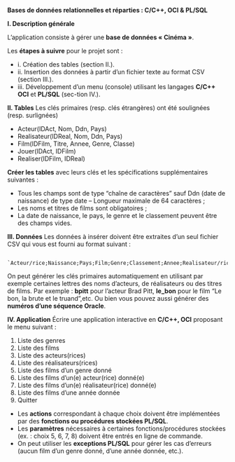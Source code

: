 ﻿**Bases de données relationnelles et réparties : C/C++, OCI & PL/SQL**

**I.  Description générale**

L’application consiste à gérer une **base de données « Cinéma »**.

Les **étapes à suivre** pour le projet sont :

 - i. Création des tables (section II.).
 - ii. Insertion des données à partir d’un fichier texte au format CSV
   (section III.).
 - iii. Développement d’un menu (console) utilisant les langages **C/C++**
   **OCI** et **PL/SQL** (sec-tion IV.).

**II. Tables**
Les clés primaires (resp. clés étrangères) ont été soulignées (resp. surlignées) 
 - Acteur(IDAct, Nom, Ddn, Pays)
 - Realisateur(IDReal, Nom, Ddn, Pays)
 - Film(IDFilm, Titre, Annee, Genre, Classe)
 - Jouer(IDAct, IDFilm)
 - Realiser(IDFilm, IDReal)

**Créer les tables** avec leurs clés et les spécifications supplémentaires suivantes :
 - Tous les champs sont de type “chaîne de caractères” sauf Ddn (date de
   naissance) de type date – Longueur maximale de 64 caractères ;
 - Les noms et titres de films sont obligatoires ;
 - La date de naissance, le pays, le genre et le classement peuvent être
   des champs vides.

**III. Données**
Les données à insérer doivent être extraites d’un seul fichier CSV qui vous est fourni au format suivant :
   

     `Acteur/rice;Naissance;Pays;Film;Genre;Classement;Annee;Realisateur/rice;Naissance;Pays`

On peut générer les clés primaires automatiquement en utilisant par exemple certaines lettres des noms d’acteurs, de réalisateurs ou des titres de films.
Par exemple : **bpitt** pour l’acteur Brad Pitt, **le_bon** pour le film “Le bon, la brute et le truand”,etc.
Ou bien vous pouvez aussi générer des **numéros d’une séquence Oracle**.

**IV. Application**
Écrire une application interactive en **C/C++, OCI** proposant le menu suivant :

 1. Liste des genres
 2. Liste des films
 3. Liste des acteurs(rices)
 4. Liste des réalisateurs(rices)
 5. Liste des films d’un genre donné
 6. Liste des films d’un(e) acteur(rice) donné(e)
 7. Liste des films d’un(e) réalisateur(rice) donné(e)
 8. Liste des films d’une année donnée
 9. Quitter


- Les **actions** correspondant à chaque choix doivent être implémentées par des **fonctions ou procédures stockées PL/SQL**.
- Les **paramètres** nécessaires à certaines fonctions/procédures stockées (ex. : choix 5, 6, 7, 8) doivent être entrés en ligne de commande.
- On peut utiliser les **exceptions PL/SQL** pour gérer les cas d’erreurs (aucun film d’un genre donné, d’une année donnée, etc.).
